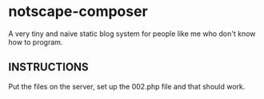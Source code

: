 # notscape-composer
A very tiny and naive static blog system for people like me who don't know how to program.

## INSTRUCTIONS
Put the files on the server, set up the 002.php file and that should work.
